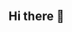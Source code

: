 ## Hi there 👋

<!--
**corbulettuce/corbulettuce** is a ✨ _special_ ✨ repository because its `README.md` (this file) appears on your GitHub profile.

I am looking to learn to code.
